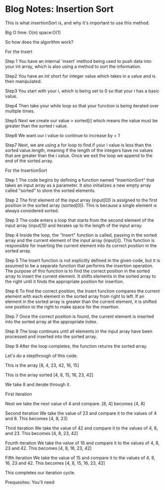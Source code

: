 # Blog Notes: Insertion Sort

<!-- https://codefellows.github.io/common_curriculum/data_structures_and_algorithms/Code_401/class-05/resources/singly_linked_list.html
Linked List article is a good example -->

<!-- [8,4,23,42,16,15] -->

This is what insertionSort is, and why it's important to use this method.


Big O
time: O(n)
space:O(1)


So how does the algorithm work?

For the Insert

Step 1
You have an internal 'insert' method being used to push data into your int array, which is also using a method to sort the information.

Step2
You have an int short for integer value which takes in a value and is then manipulated.

Step3
You start with your i, which is being set to 0 so that your i has a basic value.

Step4
Then take your while loop so that your function is being iterated over multiple times.

Step5
Next we create our value > sorted[i] which means the value must be greater than the sorted i value.

Step6
We want our i value to continue to increase by + 1

Step7
Next, we are using a for loop to find if your i value is less than the sorted value.length, meaning if the length of the integers have no values that are greater than the i value. Once we exit the loop we append to the end of the sorted array.


For the InsertionSort

Step 1
The code begins by defining a function named "InsertionSort" that takes an input array as a parameter. It also initializes a new empty array called "sorted" to store the sorted elements.

Step 2
The first element of the input array (input[0]) is assigned to the first position in the sorted array (sorted[0]). This is because a single element is always considered sorted.

Step 3
The code enters a loop that starts from the second element of the input array (input[1]) and iterates up to the length of the input array.

Step 4
Inside the loop, the "Insert" function is called, passing in the sorted array and the current element of the input array (input[i]). This function is responsible for inserting the current element into its correct position in the sorted array.

Step 5
The Insert function is not explicitly defined in the given code, but it is assumed to be a separate function that performs the insertion operation. The purpose of this function is to find the correct position in the sorted array to insert the current element. It shifts elements in the sorted array to the right until it finds the appropriate position for insertion.

Step 6
To find the correct position, the Insert function compares the current element with each element in the sorted array from right to left. If an element in the sorted array is greater than the current element, it is shifted one position to the right to make space for the insertion.

Step 7
Once the correct position is found, the current element is inserted into the sorted array at the appropriate index.

Step 8
The loop continues until all elements in the input array have been processed and inserted into the sorted array.

Step 9
After the loop completes, the function returns the sorted array.



Let's do a stepthrough of this code.

This is the array
[8, 4, 23, 42, 16, 15]

This is the array sorted
[4, 8, 15, 16, 23, 42]


We take 8 and iterate through it.

First iteration

Next we take the next value of 4 and compare. [8, 4] becomes [4, 8]

Second iteration
We take the value of 23 and compare it to the values of 4 and 8. This becomes [4, 8, 23]

Third iteration
We take the value of 42 and compare it to the values of 4, 8, and 23. This becomes [4, 8, 23, 42]

Fourth iteration
We take the value of 16 and compare it to the values of 4, 8, 23 and 42. This becomes [4, 8, 16, 23, 42]

Fifth iteration
We take the value of 15 and compare it to the values of 4, 8, 16, 23 and 42. This becomes [4, 8, 15, 16, 23, 42]

This completes our iteration cycle.


Prequesites:
You'll need
